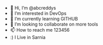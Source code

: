 - 👋 Hi, I’m @abcreddys
- 👀 I’m interested in DevOps
- 🌱 I’m currently learning GITHUB
- 💞️ I’m looking to collaborate on more tools
- 📫 How to reach me 123456
- :) I Live in Sarnia
<!---
abcreddys/abcreddys is a ✨ special ✨ repository because its `README.md` (this file) appears on your GitHub profile.
You can click the Preview link to take a look at your changes.
--->
